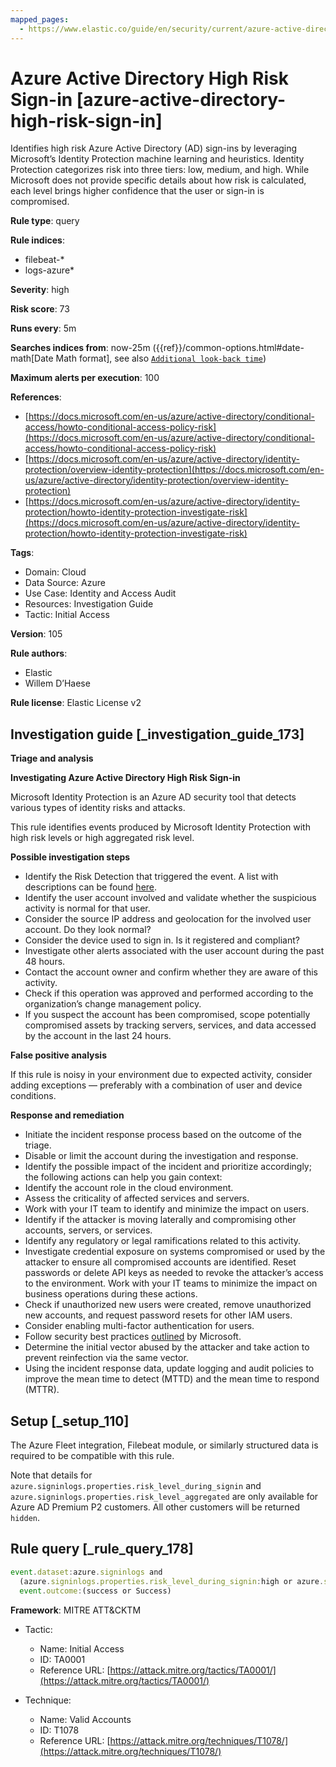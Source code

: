 ```yaml
---
mapped_pages:
  - https://www.elastic.co/guide/en/security/current/azure-active-directory-high-risk-sign-in.html
---
```


# Azure Active Directory High Risk Sign-in [azure-active-directory-high-risk-sign-in]

Identifies high risk Azure Active Directory (AD) sign-ins by leveraging Microsoft’s Identity Protection machine learning and heuristics. Identity Protection categorizes risk into three tiers: low, medium, and high. While Microsoft does not provide specific details about how risk is calculated, each level brings higher confidence that the user or sign-in is compromised.

**Rule type**: query

**Rule indices**:

* filebeat-*
* logs-azure*

**Severity**: high

**Risk score**: 73

**Runs every**: 5m

**Searches indices from**: now-25m ({{ref}}/common-options.html#date-math[Date Math format], see also [`Additional look-back time`](docs-content://solutions/security/detect-and-alert/create-detection-rule.md#rule-schedule))

**Maximum alerts per execution**: 100

**References**:

* [https://docs.microsoft.com/en-us/azure/active-directory/conditional-access/howto-conditional-access-policy-risk](https://docs.microsoft.com/en-us/azure/active-directory/conditional-access/howto-conditional-access-policy-risk)
* [https://docs.microsoft.com/en-us/azure/active-directory/identity-protection/overview-identity-protection](https://docs.microsoft.com/en-us/azure/active-directory/identity-protection/overview-identity-protection)
* [https://docs.microsoft.com/en-us/azure/active-directory/identity-protection/howto-identity-protection-investigate-risk](https://docs.microsoft.com/en-us/azure/active-directory/identity-protection/howto-identity-protection-investigate-risk)

**Tags**:

* Domain: Cloud
* Data Source: Azure
* Use Case: Identity and Access Audit
* Resources: Investigation Guide
* Tactic: Initial Access

**Version**: 105

**Rule authors**:

* Elastic
* Willem D’Haese

**Rule license**: Elastic License v2

## Investigation guide [_investigation_guide_173]

**Triage and analysis**

**Investigating Azure Active Directory High Risk Sign-in**

Microsoft Identity Protection is an Azure AD security tool that detects various types of identity risks and attacks.

This rule identifies events produced by Microsoft Identity Protection with high risk levels or high aggregated risk level.

**Possible investigation steps**

* Identify the Risk Detection that triggered the event. A list with descriptions can be found [here](https://docs.microsoft.com/en-us/azure/active-directory/identity-protection/concept-identity-protection-risks#risk-types-and-detection).
* Identify the user account involved and validate whether the suspicious activity is normal for that user.
* Consider the source IP address and geolocation for the involved user account. Do they look normal?
* Consider the device used to sign in. Is it registered and compliant?
* Investigate other alerts associated with the user account during the past 48 hours.
* Contact the account owner and confirm whether they are aware of this activity.
* Check if this operation was approved and performed according to the organization’s change management policy.
* If you suspect the account has been compromised, scope potentially compromised assets by tracking servers, services, and data accessed by the account in the last 24 hours.

**False positive analysis**

If this rule is noisy in your environment due to expected activity, consider adding exceptions — preferably with a combination of user and device conditions.

**Response and remediation**

* Initiate the incident response process based on the outcome of the triage.
* Disable or limit the account during the investigation and response.
* Identify the possible impact of the incident and prioritize accordingly; the following actions can help you gain context:
* Identify the account role in the cloud environment.
* Assess the criticality of affected services and servers.
* Work with your IT team to identify and minimize the impact on users.
* Identify if the attacker is moving laterally and compromising other accounts, servers, or services.
* Identify any regulatory or legal ramifications related to this activity.
* Investigate credential exposure on systems compromised or used by the attacker to ensure all compromised accounts are identified. Reset passwords or delete API keys as needed to revoke the attacker’s access to the environment. Work with your IT teams to minimize the impact on business operations during these actions.
* Check if unauthorized new users were created, remove unauthorized new accounts, and request password resets for other IAM users.
* Consider enabling multi-factor authentication for users.
* Follow security best practices [outlined](https://docs.microsoft.com/en-us/azure/security/fundamentals/identity-management-best-practices) by Microsoft.
* Determine the initial vector abused by the attacker and take action to prevent reinfection via the same vector.
* Using the incident response data, update logging and audit policies to improve the mean time to detect (MTTD) and the mean time to respond (MTTR).


## Setup [_setup_110]

The Azure Fleet integration, Filebeat module, or similarly structured data is required to be compatible with this rule.

Note that details for `azure.signinlogs.properties.risk_level_during_signin` and `azure.signinlogs.properties.risk_level_aggregated` are only available for Azure AD Premium P2 customers. All other customers will be returned `hidden`.


## Rule query [_rule_query_178]

```js
event.dataset:azure.signinlogs and
  (azure.signinlogs.properties.risk_level_during_signin:high or azure.signinlogs.properties.risk_level_aggregated:high) and
  event.outcome:(success or Success)
```

**Framework**: MITRE ATT&CKTM

* Tactic:

    * Name: Initial Access
    * ID: TA0001
    * Reference URL: [https://attack.mitre.org/tactics/TA0001/](https://attack.mitre.org/tactics/TA0001/)

* Technique:

    * Name: Valid Accounts
    * ID: T1078
    * Reference URL: [https://attack.mitre.org/techniques/T1078/](https://attack.mitre.org/techniques/T1078/)



